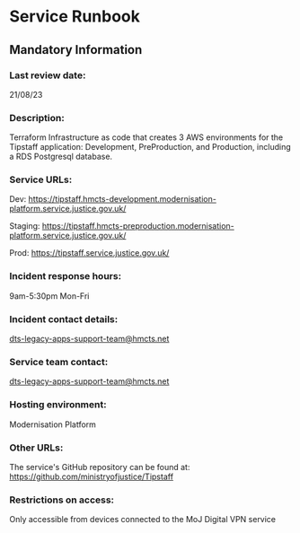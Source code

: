 # Service Runbook

<!-- This is a template that should be populated by the development team when moving to the modernisation platform, but also reviewed and kept up to date.
To ensure that people looking at your runbook can get the information they need quickly, your runbook should be short but clear. Throughout, only use acronyms if you’re confident that someone who has just been woken up at 3am would understand them. -->

## Mandatory Information

### **Last review date:**

21/08/23

### **Description:**

Terraform Infrastructure as code that creates 3 AWS environments for the Tipstaff application: Development, PreProduction, and Production, including a RDS Postgresql database.

### **Service URLs:**

Dev: <https://tipstaff.hmcts-development.modernisation-platform.service.justice.gov.uk/>

Staging: <https://tipstaff.hmcts-preproduction.modernisation-platform.service.justice.gov.uk/>

Prod: <https://tipstaff.service.justice.gov.uk/>

### **Incident response hours:**

9am-5:30pm Mon-Fri

### **Incident contact details:**

<dts-legacy-apps-support-team@hmcts.net>

### **Service team contact:**

<dts-legacy-apps-support-team@hmcts.net>

### **Hosting environment:**

Modernisation Platform

### **Other URLs:**

The service's GitHub repository can be found at: <https://github.com/ministryofjustice/Tipstaff>

### **Restrictions on access:**

Only accessible from devices connected to the MoJ Digital VPN service
